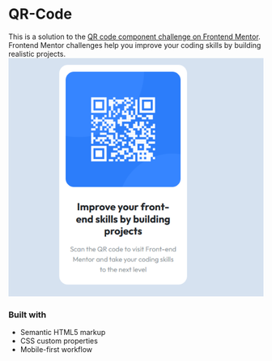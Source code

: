 # QR-Code
This is a solution to the [QR code component challenge on Frontend Mentor](https://www.frontendmentor.io/challenges/qr-code-component-iux_sIO_H). Frontend Mentor challenges help you improve your coding skills by building realistic projects. 
![Screenshot](screenshot.png)

### Built with

- Semantic HTML5 markup
- CSS custom properties
- Mobile-first workflow
